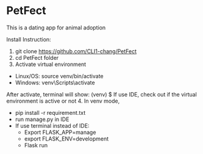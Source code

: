 # PetFect
This is a dating app for animal adoption

Install Instruction:
1. git clone https://github.com/CLI1-chang/PetFect
2. cd PetFect folder
3. Activate virtual environment
  - Linux/OS: source venv/bin/activate 	 	 		
  - Windows: venv\Scripts\activate

After activate, terminal will show: (venv) $
If use IDE, check out if the virtual environment is active or not
4. In venv mode, 
  - pip install -r requirement.txt
  - run manage.py in IDE
  - If use terminal instead of IDE:
      - Export FLASK_APP=manage
      - export FLASK_ENV=development
      - Flask run
